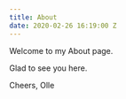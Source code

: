 ```yaml
---
title: About
date: 2020-02-26 16:19:00 Z
---
```


Welcome to my About page.

Glad to see you here. 

Cheers, 
Olle